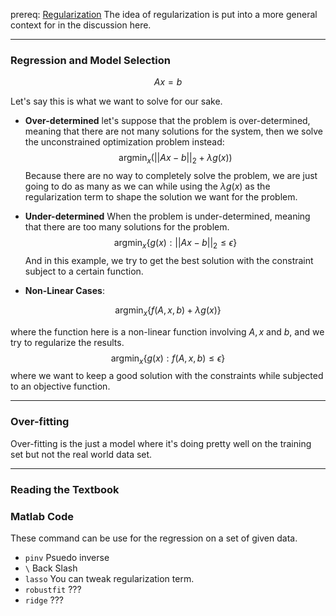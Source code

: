 prereq: [Regularization](Regularization.md)
The idea of regularization is put into a more general context for in the discussion here. 

---
### **Regression and Model Selection**

$$Ax = b$$

Let's say this is what we want to solve for our sake. 

* **Over-determined**
let's suppose that the problem is over-determined, meaning that there are not many solutions for the system, then we solve the unconstrained optimization problem instead: 
$$\text{argmin}_x(||Ax - b||_2 + \lambda g(x))$$
Because there are no way to completely solve the problem, we are just going to do as many as we can while using the $\lambda g(x)$ as the regularization term to shape the solution we want for the problem. 

* **Under-determined**
When the problem is under-determined, meaning that there are too many solutions for the problem. 
$$\text{argmin}_x\{g(x): ||Ax - b||_2 \leq \epsilon\}$$
And in this example, we try to get the best solution with the constraint subject to a certain function. 

* **Non-Linear Cases**: 

$$\text{argmin}_x \{f(A, x, b) + \lambda g(x)\}$$ 

where the function here is a non-linear function involving $A, x$ and $b$, and we try to regularize the results. $$\text{argmin}_x \{ g(x):f(A, x, b)\leq \epsilon\}$$ where we want to keep a good solution with the constraints while subjected to an objective function. 

---
### **Over-fitting**

Over-fitting is the just a model where it's doing pretty well on the training set but not the real world data set. 

---
### Reading the Textbook
### Matlab Code

These command can be use for the regression on a set of given data. 
* `pinv` Psuedo inverse 
* `\` Back Slash 
* `lasso` You can tweak regularization term. 
* `robustfit` ???
* `ridge` ??? 


